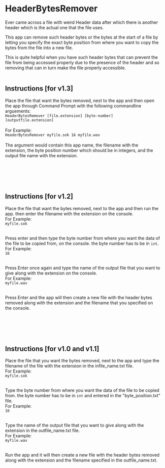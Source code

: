 # HeaderBytesRemover

Ever came across a file with weird Header data after which there is another header which is the actual one that the file uses.

This app can remove such header bytes or the bytes at the start of a file by letting you specify the exact byte position from where you want to copy the bytes from the file into a new file. 

This is quite helpful when you have such header bytes that can prevent the file from being accessed properly due to the presence of the header and so removing that can in turn make the file properly accessible.
<br>
<br>
## Instructions [for v1.3]
Place the file that want the bytes removed, next to the app and then open the app through Command Prompt with the following commandline arguements:
<br> ```HeaderBytesRemover [file.extension] [byte-number] [outputfile.extension]```
<br>
<br>For Example:
<br> ``` HeaderBytesRemover myfile.sok 16 myfile.wav ```
<br>
<br>The argument would contain this app name, the filename with the extension, the byte position number which should be in integers, and the output file name with the extension.  

<br>
<br>
<br>
<br>

## Instructions [for v1.2]
Place the file that want the bytes removed, next to the app and then run the app. then enter the filename with the extension on the console.
<br>For Example:
<br>```myfile.sok```


<br>Press enter and then type the byte number from where you want the data of the file to be copied from, on the console. the byte number has to be in ```int```.
<br>For Example:
<br>```16```


<br>Press Enter once again and type the name of the output file that you want to give along with the extension on the console.
<br>For Example:
<br>```myfile.wav```

<br>Press Enter and the app will then create a new file with the header bytes removed along with the extension and the filename that you specified on the console.

<br>
<br>
<br>
<br>

## Instructions [for v1.0 and v1.1] 
Place the file that you want the bytes removed, next to the app and type the filename of the file with the extension in the infile_name.txt file.
<br>For Example:
<br>```myfile.sok```


<br>Type the byte number from where you want the data of the file to be copied from. 
the byte number has to be in ```int``` and entered in the "byte_position.txt" file.
<br>For Example:
<br>```16```


<br>Type the name of the output file that you want to give along with the extension in the outfile_name.txt file.
<br>For Example:
<br>```myfile.wav```

<br>Run the app and it will then create a new file with the header bytes removed along with the extension and the filename specified in the outfile_name.txt.

